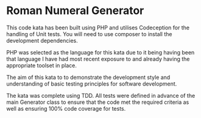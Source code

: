 # Roman Numeral Generator

This code kata has been built using PHP and utilises Codeception for the handling of Unit tests.
You will need to use composer to install the development dependencies.

PHP was selected as the language for this kata due to it being having been that language I have had most recent
exposure to and already having the appropriate toolset in place.

The aim of this kata to to demonstrate the development style and understanding of basic testing principles for
software development.

The kata was complete using TDD. All tests were defined in advance of the main Generator class to ensure that the code
met the required criteria as well as ensuring 100% code coverage for tests.

